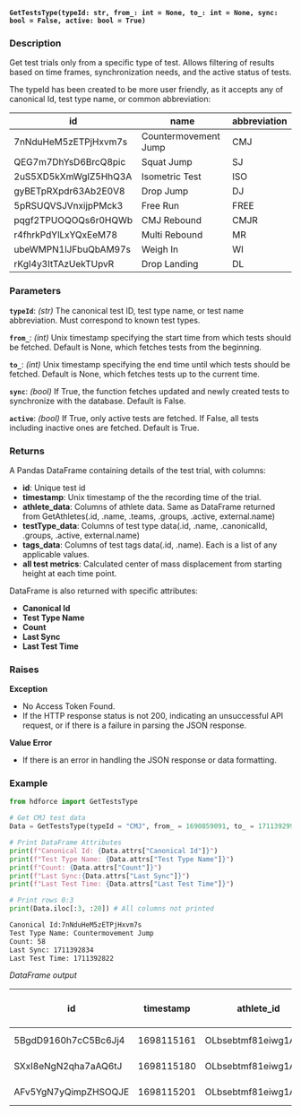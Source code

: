 __`GetTestsType(typeId: str, from_: int = None, to_: int = None, sync: bool = False, active: bool = True)`__

### Description
Get test trials only from a specific type of test. Allows filtering of results based on time frames, synchronization needs, and the active status of tests.

The typeId has been created to be more user friendly, as it accepts any of canonical Id, test type name, or common abbreviation:

| id | name | abbreviation |
| -- | ---- | ------------ |
| 7nNduHeM5zETPjHxvm7s | Countermovement Jump | CMJ |
| QEG7m7DhYsD6BrcQ8pic | Squat Jump | SJ |
| 2uS5XD5kXmWgIZ5HhQ3A |Isometric Test | ISO |
| gyBETpRXpdr63Ab2E0V8 | Drop Jump | DJ |
| 5pRSUQVSJVnxijpPMck3 | Free Run | FREE |
| pqgf2TPUOQOQs6r0HQWb | CMJ Rebound | CMJR |
| r4fhrkPdYlLxYQxEeM78 | Multi Rebound | MR |
| ubeWMPN1lJFbuQbAM97s | Weigh In | WI |
| rKgI4y3ItTAzUekTUpvR | Drop Landing | DL |

### Parameters
__`typeId`__: _(str)_ The canonical test ID, test type name, or test name abbreviation. Must correspond to known test types.

__`from_`__: _(int)_ Unix timestamp specifying the start time from which tests should be fetched. Default is None, which fetches tests from the beginning.

__`to_`__: _(int)_ Unix timestamp specifying the end time until which tests should be fetched. Default is None, which fetches tests up to the current time.

__`sync`__: _(bool)_ If True, the function fetches updated and newly created tests to synchronize with the database. Default is False.

__`active`__: _(bool)_ If True, only active tests are fetched. If False, all tests including inactive ones are fetched. Default is True.

### Returns
A Pandas DataFrame containing details of the test trial, with columns:

* __id__: Unique test id
* __timestamp__: Unix timestamp of the the recording time of the trial.
* __athlete_data__: Columns of athlete data. Same as DataFrame returned from GetAthletes(.id, .name, .teams, .groups, .active, external.name)
* __testType_data__: Columns of test type data(.id, .name, .canonicalId, .groups, .active, external.name)
* __tags_data__: Columns of test tags data(.id, .name). Each is a list of any applicable values.
* __all test metrics__: Calculated center of mass displacement from starting height at each time point.

DataFrame is also returned with specific attributes:

* __Canonical Id__
* __Test Type Name__
* __Count__
* __Last Sync__
* __Last Test Time__


### Raises
**Exception**

* No Access Token Found.
* If the HTTP response status is not 200, indicating an unsuccessful API request, or if there is a failure in parsing the JSON response.

**Value Error**

* If there is an error in handling the JSON response or data formatting.

### Example

``` Python title=" Get Test Type Specific Test Data"
from hdforce import GetTestsType

# Get CMJ test data
Data = GetTestsType(typeId = "CMJ", from_ = 1690859091, to_ = 1711392994)

# Print DataFrame Attributes
print(f"Canonical Id: {Data.attrs["Canonical Id"]}")
print(f"Test Type Name: {Data.attrs["Test Type Name"]}")
print(f"Count: {Data.attrs["Count"]}")
print(f"Last Sync:{Data.attrs["Last Sync"]}")
print(f"Last Test Time: {Data.attrs["Last Test Time"]}")

# Print rows 0:3
print(Data.iloc[:3, :20]) # All columns not printed
```

``` txt title="Print Outputs"
Canonical Id:7nNduHeM5zETPjHxvm7s
Test Type Name: Countermovement Jump
Count: 58
Last Sync: 1711392834
Last Test Time: 1711392822
```

_DataFrame output_

| id | timestamp | athlete_id | athlete_name | athlete_teams | athlete_groups | athlete_active | external_GradYear | external_location | external_uniqueId | external_StudentID | external_DPMb6ek2mgUNVcg8siSqpnIvE2i2 | testType_id | testType_name | testType_canonicalId | tag_ids | tag_names | segment | Right Avg_ Propulsive Force(N) | Relative Propulsive Net Impulse(N_s/kg) |
| --- | --- | --- | --- | --- | --- | --- | --- | --- | --- | --- | --- | --- | --- | --- | --- | --- | --- | --- | --- |
| 5BgdD9160h7cC5Bc6Jj4 | 1698115161 | OLbsebtmf81eiwg1AeE5 | Lauren Green | ['DPMb6ek2mgUNVcg8siSqpnIvE2i2', 'vW9iEKafhs2PamfKSdGC'] | ['yh8RnOvg56dQNrZGBKWZ'] | True | 2004 | Whittier | 83keo9wjei939ekd9 | SA0042643 | nan | 96baa7ef1443c7a219702eb22e3e68d3 | Countermovement Jump | 7nNduHeM5zETPjHxvm7s | [] | [] | Countermovement Jump:2 | 1164.0342 | 2.8705 |
| SXxI8eNgN2qha7aAQ6tJ | 1698115180 | OLbsebtmf81eiwg1AeE5 | Lauren Green | ['DPMb6ek2mgUNVcg8siSqpnIvE2i2', 'vW9iEKafhs2PamfKSdGC'] | ['yh8RnOvg56dQNrZGBKWZ'] | True | 2004 | Whittier | 83keo9wjei939ekd9 | SA0042643 | nan | 96baa7ef1443c7a219702eb22e3e68d3 | Countermovement Jump | 7nNduHeM5zETPjHxvm7s | [] | [] | Countermovement Jump:3 | 1118.2702 | 2.8758 |
| AFv5YgN7yQimpZHSOQJE | 1698115201 | OLbsebtmf81eiwg1AeE5 | Lauren Green | ['DPMb6ek2mgUNVcg8siSqpnIvE2i2', 'vW9iEKafhs2PamfKSdGC'] | ['yh8RnOvg56dQNrZGBKWZ'] | True | 2004 | Whittier | 83keo9wjei939ekd9 | SA0042643 | nan | 96baa7ef1443c7a219702eb22e3e68d3 | Countermovement Jump | 7nNduHeM5zETPjHxvm7s | [] | [] | Countermovement Jump:4 | 1148.602 | 2.9366 |